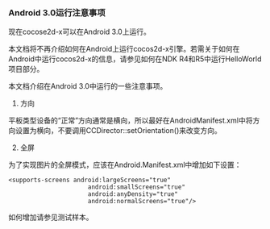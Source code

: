 ### Android 3.0运行注意事项

现在cocose2d-x可以在Android 3.0上运行。

本文档将不再介绍如何在Android上运行cocos2d-x引擎。若需关于如何在Android中运行cocos2d-x的信息，请参见如何在NDK R4和R5中运行HelloWorld项目部分。     

本文档介绍在Android 3.0中运行的一些注意事项。

1. 方向

平板类型设备的“正常”方向通常是横向，所以最好在AndroidManifest.xml中将方向设置为横向，不要调用CCDirector::setOrientation()来改变方向。

2. 全屏

为了实现图片的全屏模式，应该在Android.Manifest.xml中增加如下设置：

```
<supports-screens android:largeScreens="true" 
                      android:smallScreens="true" 
                      android:anyDensity="true" 
                      android:normalScreens="true"/>
```

如何增加请参见测试样本。
